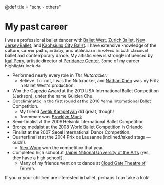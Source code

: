 @def title = "schu - others"

# My past career

I was a professional ballet dancer with [Ballet West](https://www.balletwest.org/), [Zurich Ballet](https://www.opernhaus.ch/en/), [New Jersey Ballet](https://www.njballet.org/), and [Kaohsiung City Ballet](https://www.kcb.org.tw/). I have extensive knowledge of the culture, career paths, artistry, and athleticism involved in both classical ballet and contemporary dance. My artistic view is strongly influenced by [Igal Perry](https://www.peridance.com/facprofile.cfm?FID=1&name=Igal%20Perry%20_//%20Artistic%20Director), artistic director of [Peridance Center](https://www.peridance.com/). Some of my career highlights include

- Performed nearly every role in *The Nutcracker*.
    - Believe it or not, I was the Nutcracker, and [Nathan Chen](https://en.wikipedia.org/wiki/Nathan_Chen) was my Fritz in Ballet West's production.
- Won the Capezio Award at the 2010 USA International Ballet Competition (Jackson), under the name Guixien Chu. 
- Got eliminated in the first round at the 2010 Varna International Ballet Competition. 
    - My friend [Avetik Karapetyan](https://www.youtube.com/@avcarvest) did great, though!
    - Roommate was [Brooklyn Mack](https://en.wikipedia.org/wiki/Brooklyn_Mack).
- Semi-finalist at the 2009 Helsinki International Ballet Competition.
- Bronze medalist at the 2008 World Ballet Competition in Orlando.
- Finalist at the 2007 Seoul International Dance Competition.
- Quarterfinalist at the 2004 Prix de Lausanne (inclined/raked stage — ouch!).
    - [Alex Wong](https://www.imdb.com/name/nm3940692/) won the competition that year.
- Completed high school at [Taipei National University of the Arts](https://w3.tnua.edu.tw/) (yes, they have a high school!).
    - Many of my friends went on to dance at [Cloud Gate Theatre of Taiwan](https://www.cloudgate.org.tw/en/cg).

If you or your children are interested in ballet, perhaps I can take a look!



